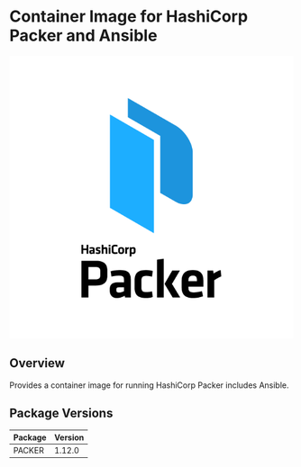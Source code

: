 # Container Image for HashiCorp Packer and Ansible

![](logo.png)

## Overview

Provides a container image for running HashiCorp Packer includes Ansible.

## Package Versions

<!-- snip -->
| Package | Version |
|---------|---------|
| PACKER | 1.12.0 |
